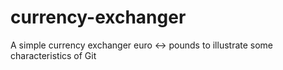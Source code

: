 currency-exchanger
==================

A simple currency exchanger euro &lt;-> pounds to illustrate some characteristics of Git

<br><br>
